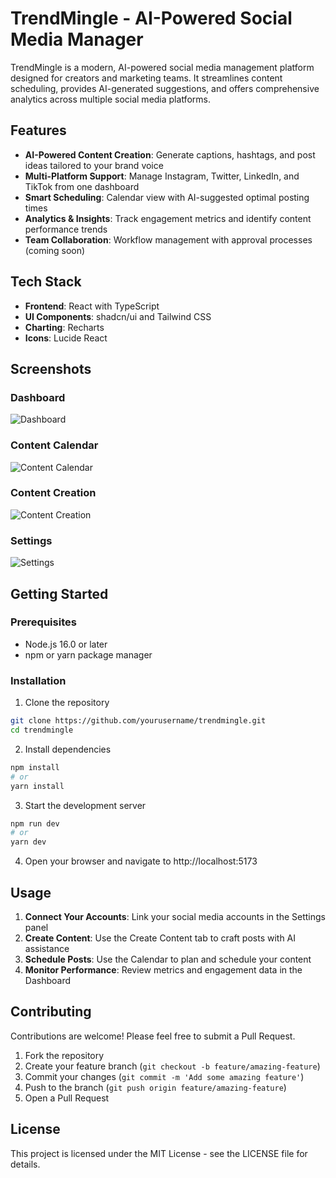 
# TrendMingle - AI-Powered Social Media Manager

TrendMingle is a modern, AI-powered social media management platform designed for creators and marketing teams. It streamlines content scheduling, provides AI-generated suggestions, and offers comprehensive analytics across multiple social media platforms.

## Features

- **AI-Powered Content Creation**: Generate captions, hashtags, and post ideas tailored to your brand voice
- **Multi-Platform Support**: Manage Instagram, Twitter, LinkedIn, and TikTok from one dashboard
- **Smart Scheduling**: Calendar view with AI-suggested optimal posting times
- **Analytics & Insights**: Track engagement metrics and identify content performance trends
- **Team Collaboration**: Workflow management with approval processes (coming soon)

## Tech Stack

- **Frontend**: React with TypeScript
- **UI Components**: shadcn/ui and Tailwind CSS
- **Charting**: Recharts
- **Icons**: Lucide React

## Screenshots

### Dashboard
![Dashboard](./screenshots/dashboard.png)

### Content Calendar
![Content Calendar](./screenshots/calendar.png)

### Content Creation
![Content Creation](./screenshots/create.png)

### Settings
![Settings](./screenshots/settings.png)

## Getting Started

### Prerequisites

- Node.js 16.0 or later
- npm or yarn package manager

### Installation

1. Clone the repository
```bash
git clone https://github.com/yourusername/trendmingle.git
cd trendmingle
```

2. Install dependencies
```bash
npm install
# or
yarn install
```

3. Start the development server
```bash
npm run dev
# or
yarn dev
```

4. Open your browser and navigate to http://localhost:5173

## Usage

1. **Connect Your Accounts**: Link your social media accounts in the Settings panel
2. **Create Content**: Use the Create Content tab to craft posts with AI assistance
3. **Schedule Posts**: Use the Calendar to plan and schedule your content
4. **Monitor Performance**: Review metrics and engagement data in the Dashboard

## Contributing

Contributions are welcome! Please feel free to submit a Pull Request.

1. Fork the repository
2. Create your feature branch (`git checkout -b feature/amazing-feature`)
3. Commit your changes (`git commit -m 'Add some amazing feature'`)
4. Push to the branch (`git push origin feature/amazing-feature`)
5. Open a Pull Request

## License

This project is licensed under the MIT License - see the LICENSE file for details.
